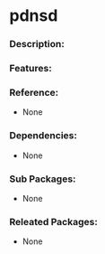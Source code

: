 # pdnsd

### Description:


### Features:


### Reference:
* None

### Dependencies:
* None

### Sub Packages:
* None

### Releated Packages:
* None
